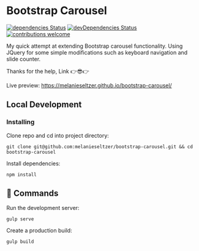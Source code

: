 # Bootstrap Carousel
[![dependencies Status](https://david-dm.org/melanieseltzer/bootstrap-carousel/status.svg)](https://david-dm.org/melanieseltzer/bootstrap-carousel) [![devDependencies Status](https://david-dm.org/melanieseltzer/bootstrap-carousel/dev-status.svg)](https://david-dm.org/melanieseltzer/bootstrap-carousel?type=dev) [![contributions welcome](https://img.shields.io/badge/contributions-welcome-brightgreen.svg?style=flat)](https://github.com/melanieseltzer/bootstrap-carousel/issues)

My quick attempt at extending Bootstrap carousel functionality. Using JQuery for some simple modifications such as keyboard navigation and slide counter.

Thanks for the help, Link :point_right::sunglasses::point_right:

Live preview: https://melanieseltzer.github.io/bootstrap-carousel/

## Local Development

### Installing

Clone repo and cd into project directory:

```
git clone git@github.com:melanieseltzer/bootstrap-carousel.git && cd bootstrap-carousel
```

Install dependencies:

```
npm install
```

## :rocket: Commands

Run the development server:

```
gulp serve
```

Create a production build:

```
gulp build
```

